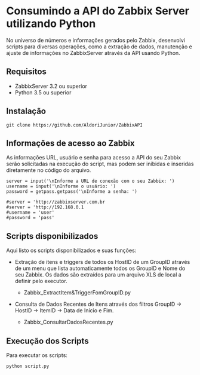 # Consumindo a API do Zabbix Server utilizando Python

No universo de números e informações gerados pelo Zabbix, desenvolvi scripts para diversas operações, como a extração de dados, manutenção e ajuste de informações no ZabbixServer através da API usando Python.

## Requisitos

- ZabbixServer 3.2 ou superior
- Python 3.5 ou superior

## Instalação
```
git clone https://github.com/AldoriJunior/ZabbixAPI
```

## Informações de acesso ao Zabbix

As informações URL, usuário e senha para acesso a API do seu Zabbix serão solicitadas na execução do script, mas podem ser inibidas e inseridas diretamente no código do arquivo.
```
server = input('\nInforme a URL de conexão com o seu Zabbix: ')
username = input('\nInforme o usuário: ')
password = getpass.getpass('\nInforme a senha: ')

#server = 'http://zabbixserver.com.br
#server = 'http://192.168.0.1
#username = 'user'
#password = 'pass'
```

## Scripts disponibilizados

Aqui listo os scripts disponibilizados e suas funções:

- Extração de itens e triggers de todos os HostID de um GroupID através de um menu que lista automaticamente todos os GroupID e Nome do seu Zabbix. Os dados são extraídos para um arquivo XLS de local a definir pelo executor.

  - Zabbix_ExtractItem&TriggerFomGroupID.py

- Consulta de Dados Recentes de Itens através dos filtros GroupID -> HostID -> ItemID -> Data de Início e Fim.

  - Zabbix_ConsultarDadosRecentes.py

## Execução dos Scripts

Para executar os scripts:
```
python script.py
```
